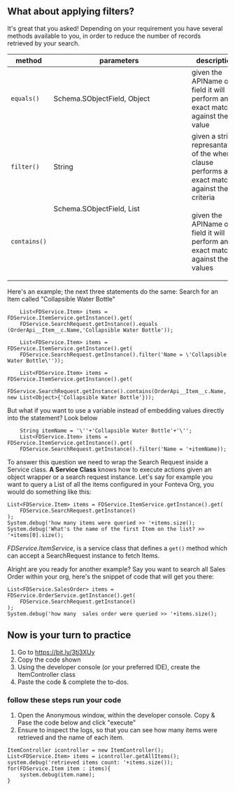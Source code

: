 ## What about applying filters?

It's great that you asked! Depending on your requirement you have several methods available to you, in order to reduce the number of records retrieved by your search.

method | parameters | description | example
--- | --- | --- | --- |
`equals()` | Schema.SObjectField, Object | given the APIName of a field it will perform an exact match against the value | `equals(OrderApi__Item__c.Name,'Collapsible Water Bottle')`
`filter()` | String | given a string represantation of the where clause performs an exact match against the criteria | `filter('Name = \'Collapsible Water Bottle\'')`
`contains()`| Schema.SObjectField, List<Object> | given the APIName of a field it will perform an exact match against the values | `contains(OrderApi__Item__c.Name, new List<Object>{'Laptop Backpack', 'leather Backpack'})`

Here's an example; the next three statements do the same: Search for an Item called "Collapsible Water Bottle"

```
    List<FDService.Item> items = FDService.ItemService.getInstance().get(
    FDService.SearchRequest.getInstance().equals (OrderApi__Item__c.Name,'Collapsible Water Bottle'));
```
    
```
    List<FDService.Item> items = FDService.ItemService.getInstance().get(
    FDService.SearchRequest.getInstance().filter('Name = \'Collapsible Water Bottle\''));
```
    
```   
    List<FDService.Item> items = FDService.ItemService.getInstance().get(
    FDService.SearchRequest.getInstance().contains(OrderApi__Item__c.Name, new List<Object>{'Collapsible Water Bottle'}));
```

But what if you want to use a variable instead of embedding values directly into the statement? Look below
    
```
    String itemName = '\''+'Collapsible Water Bottle'+'\'';
    List<FDService.Item> items = FDService.ItemService.getInstance().get(
    FDService.SearchRequest.getInstance().filter('Name = '+itemName));   
```
    
To answer this question we need to wrap the Search Request inside a Service class. **A Service Class** knows how to execute actions given an object wrapper or a search request instance. Let's say for example you want to query a List of all the items configured in your Fonteva Org, you would do something like this:

```
List<FDService.Item> items = FDService.ItemService.getInstance().get(
    FDService.SearchRequest.getInstance()
);
System.debug('how many items were queried >> '+items.size();
System.debug('What's the name of the first Item on the list? >> '+items[0].size();
```

*FDService.ItemService*, is a service class that defines a `get()` method which can accept a SearchRequest instance to fetch Items. 


Alright are you ready for another example? Say you want to search all Sales Order within your org, here's the snippet of code that will get you there: 

```
List<FDService.SalesOrder> items = FDService.OrderService.getInstance().get(
    FDService.SearchRequest.getInstance()
);
System.debug('how many  sales order were queried >> '+items.size();
```

## Now is your turn to practice

1. Go to https://bit.ly/3tj3XUy
2. Copy the code shown
3. Using the developer console (or your preferred IDE), create the ItemController class
4. Paste the code & complete the to-dos.


### follow these steps run your code 
1. Open the Anonymous window, within the developer console. Copy & Pase the code below and click "execute"
2. Ensure to inspect the logs, so that you can see how many items were retrieved and the name of each item.
```
ItemController icontroller = new ItemController();
List<FDService.Item> items = icontroller.getAllItems();
system.debug('retrieved items count: '+items.size());
for(FDService.Item item : items){
    system.debug(item.name);
}
```
